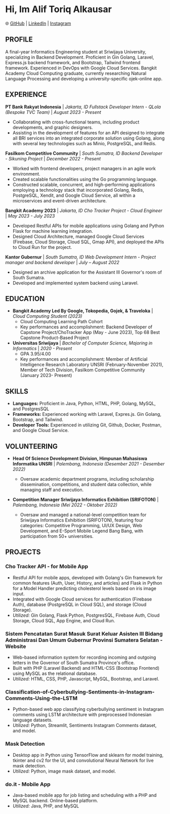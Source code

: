 # Hi, Im Alif Toriq Alkausar

🌐 [GitHub](https://github.com/aliftoriq) | [LinkedIn](https://www.linkedin.com/in/aliftoriq) | [Instagram](https://instaram.com/aliftoriq)

## PROFILE
A final-year Informatics Engineering student at Sriwijaya University, specializing in Backend Development. Proficient in Gin Golang, Laravel, Express.js backend framework, and Bootstrap, Tailwind frontend framework. Experienced in DevOps with Google Cloud Services. Bangkit Academy Cloud Computing graduate, currently researching Natural Language Processing and developing a university-specific ojek-online app.

## EXPERIENCE

**PT Bank Rakyat Indonesia** | *Jakarta, ID*
*Fullstack Developer Intern - QLola (Bespoke TVC Team)* | *August 2023 - Present*
- Collaborating with cross-functional teams, including product developments, and graphic designers.
- Assisting in the development of features for an API designed to integrate all BRI services into an integrated corporate solution using Golang, along with several key technologies such as Minio, PostgreSQL, and Redis.

**Fasilkom Competitive Community** | *South Sumatra, ID*
*Backend Developer - Sikuning Project* | *December 2022 - Present*
- Worked with frontend developers, project managers in an agile work environment.
- Created scalable functionalities using the Go programming language.
- Constructed scalable, concurrent, and high-performing applications employing a technology stack that incorporated Golang, Redis, PostgreSQL, Xendit, and Google Cloud Service, all within a microservices and event-driven architecture.

**Bangkit Academy 2023** | *Jakarta, ID*
*Cho Tracker Project - Cloud Engineer* | *May 2023 - July 2023*
- Developed Restful APIs for mobile applications using Golang and Python Flask for machine learning integration.
- Designed Cloud Architecture, managed Google Cloud Services (Firebase, Cloud Storage, Cloud SQL, Gmap API), and deployed the APIs to Cloud Run for the project.

**Kantor Gubernur** | *South Sumatra, ID*
*Web Development Intern - Project manager and backend developer* | *July – August 2022*
- Designed an archive application for the Assistant III Governor's room of South Sumatra.
- Developed and implemented system backend using Laravel.

## EDUCATION
- **Bangkit Academy Led By Google, Tokopedia, Gojek, & Traveloka** | *Cloud Computing Student (2023)*
  - Cloud Computing Learning Path Cohort
  - Key performances and accomplishment: Backend Developer of Capstone Project/ChoTracker App (May - June 2023), Top 68 Best Capstone Product-Based Project
- **Universitas Sriwijaya** | *Bachelor of Computer Science, Majoring in Informatics* | *2020 - Present*
  - GPA 3.95/4.00
  - Key performances and accomplishment: Member of Artificial Intelligence Research Laboratory UNSRI (February-November 2021), Member of Tech Division, Fasilkom Competitive Community (January 2023- Present)

## SKILLS
- **Languages:** Proficient in Java, Python, HTML, PHP, Golang, MySQL, and PostgresSQL
- **Frameworks:** Experienced working with Laravel, Expres.js. Gin Golang, Bootstrap, and Tailwind.
- **Developer Tools:** Experienced in utilizing Git, Github, Docker, Postman, and Google Cloud Service.

## VOLUNTEERING
- **Head Of Science Development Division, Himpunan Mahasiswa Informatika UNSRI** | *Palembang, Indonesia (Desember 2021 - Desember 2022)*
  - Oversaw academic department programs, including scholarship dissemination, competitions, and student data collection, while managing staff and execution.

- **Competition Manager Sriwijaya Informatics Exhibition (SRIFOTON)** | *Palembang, Indonesia (Mei 2022 - Oktober 2022)*
  - Oversaw and managed a national-level competition team for Sriwijaya Informatics Exhibition (SRIFOTON), featuring four categories: Competitive Programming, UI/UX Design, Web Development, and E-Sport Mobile Legend Bang Bang, with participation from 50+ universities.

## PROJECTS

### Cho Tracker API - for Mobile App
- Restful API for mobile apps, developed with Golang's Gin framework for common features (Auth, User, History, and articles) and Flask in Python for a Model Handler predicting cholesterol levels based on iris image input.
- Integrated with Google Cloud services for authentication (Firebase Auth), database (PostgreSQL in Cloud SQL), and storage (Cloud Storage).
- *Utilized:* Gin Golang, Flask Python, PostgresSQL, Firebase Auth, Cloud Storage, Cloud SQL, App Engine, and Cloud Run.

### Sistem Pencatatan Surat Masuk Surat Keluar Asisten III Bidang Administrasi Dan Umum Gubernur Provinsi Sumatera Selatan - Website
- Web-based information system for recording incoming and outgoing letters in the Governor of South Sumatra Province's office.
- Built with PHP (Laravel Backend) and HTML-CSS (Bootstrap Frontend) using MySQL as the relational database.
- *Utilized:* HTML, CSS, PHP, Javascript, MySQL, Bootstrap, and Laravel.

### Classification-of-Cyberbullying-Sentiments-in-Instagram-Comments-Using-the-LSTM
- Python-based web app classifying cyberbullying sentiment in Instagram comments using LSTM architecture with preprocessed Indonesian language datasets.
- *Utilized:* Python, Streamlit, Sentiments Instagram Comments dataset, and model.

### Mask Detection
- Desktop app in Python using TensorFlow and sklearn for model training, tkinter and cv2 for the UI, and convolutional Neural Network for live mask detection.
- *Utilized:* Python, image mask dataset, and model.

### do.it - Mobile App
- Java-based mobile app for job listing and scheduling with a PHP and MySQL backend. Online-based platform.
- *Utilized:* Java, PHP, and MySQL
